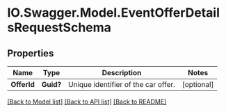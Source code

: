 # IO.Swagger.Model.EventOfferDetailsRequestSchema
## Properties

Name | Type | Description | Notes
------------ | ------------- | ------------- | -------------
**OfferId** | **Guid?** | Unique identifier of the car offer. | [optional] 

[[Back to Model list]](../README.md#documentation-for-models) [[Back to API list]](../README.md#documentation-for-api-endpoints) [[Back to README]](../README.md)

